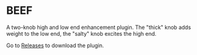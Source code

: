 # BEEF
A two-knob high and low end enhancement plugin. The "thick" knob adds weight to the low end, the "salty" knob excites the high end.

Go to [Releases](https://github.com/unicornsasfuel/beef/releases) to download the plugin.
